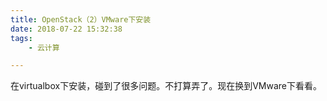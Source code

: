 ```yaml
---
title: OpenStack（2）VMware下安装
date: 2018-07-22 15:32:38
tags:
	- 云计算

---
```




在virtualbox下安装，碰到了很多问题。不打算弄了。现在换到VMware下看看。



